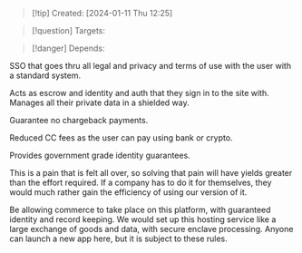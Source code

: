 
>[!tip] Created: [2024-01-11 Thu 12:25]

>[!question] Targets: 

>[!danger] Depends: 

SSO that goes thru all legal and privacy and terms of use with the user with a standard system.

Acts as escrow and identity and auth that they sign in to the site with.  Manages all their private data in a shielded way.

Guarantee no chargeback payments.

Reduced CC fees as the user can pay using bank or crypto.

Provides government grade identity guarantees.

This is a pain that is felt all over, so solving that pain will have yields greater than the effort required.  If a company has to do it for themselves, they would much rather gain the efficiency of using our version of it.

Be allowing commerce to take place on this platform, with guaranteed identity and record keeping.
We would set up this hosting service like a large exchange of goods and data, with secure enclave processing.  Anyone can launch a new app here, but it is subject to these rules.